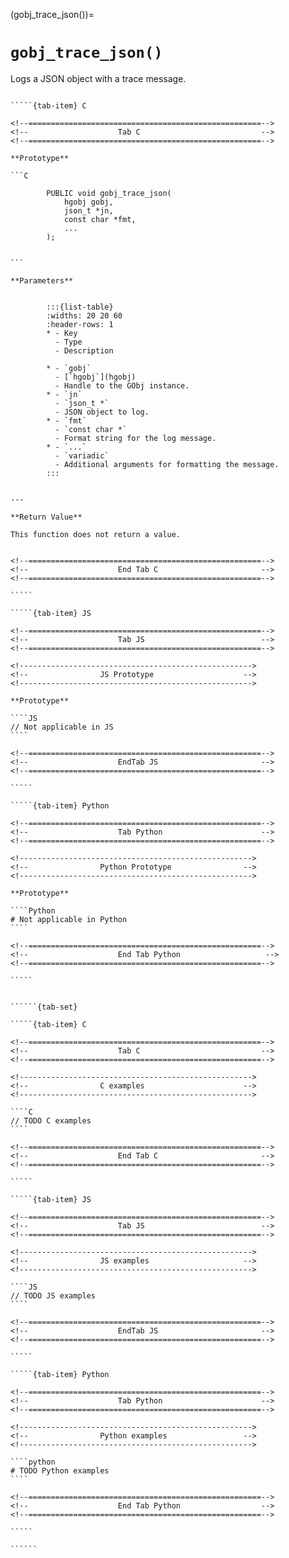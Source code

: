 

<!-- ============================================================== -->
(gobj_trace_json())=
# `gobj_trace_json()`
<!-- ============================================================== -->

Logs a JSON object with a trace message.

<!------------------------------------------------------------>
<!--                    Prototypes                          -->
<!------------------------------------------------------------>

``````{tab-set}

`````{tab-item} C

<!--====================================================-->
<!--                    Tab C                           -->
<!--====================================================-->

**Prototype**

```C

        PUBLIC void gobj_trace_json(
            hgobj gobj,
            json_t *jn,
            const char *fmt,
            ...
        );
        

```

**Parameters**


        :::{list-table}
        :widths: 20 20 60
        :header-rows: 1
        * - Key
          - Type
          - Description

        * - `gobj`
          - [`hgobj`](hgobj)
          - Handle to the GObj instance.
        * - `jn`
          - `json_t *`
          - JSON object to log.
        * - `fmt`
          - `const char *`
          - Format string for the log message.
        * - `...`
          - `variadic`
          - Additional arguments for formatting the message.
        :::
        

---

**Return Value**

This function does not return a value.


<!--====================================================-->
<!--                    End Tab C                       -->
<!--====================================================-->

`````

`````{tab-item} JS

<!--====================================================-->
<!--                    Tab JS                          -->
<!--====================================================-->

<!---------------------------------------------------->
<!--                JS Prototype                    -->
<!---------------------------------------------------->

**Prototype**

````JS
// Not applicable in JS
````

<!--====================================================-->
<!--                    EndTab JS                       -->
<!--====================================================-->

`````

`````{tab-item} Python

<!--====================================================-->
<!--                    Tab Python                      -->
<!--====================================================-->

<!---------------------------------------------------->
<!--                Python Prototype                -->
<!---------------------------------------------------->

**Prototype**

````Python
# Not applicable in Python
````

<!--====================================================-->
<!--                    End Tab Python                   -->
<!--====================================================-->

`````

``````

<!------------------------------------------------------------>
<!--                    Examples                            -->
<!------------------------------------------------------------>

```````{dropdown} Examples

``````{tab-set}

`````{tab-item} C

<!--====================================================-->
<!--                    Tab C                           -->
<!--====================================================-->

<!---------------------------------------------------->
<!--                C examples                      -->
<!---------------------------------------------------->

````C
// TODO C examples
````

<!--====================================================-->
<!--                    End Tab C                       -->
<!--====================================================-->

`````

`````{tab-item} JS

<!--====================================================-->
<!--                    Tab JS                          -->
<!--====================================================-->

<!---------------------------------------------------->
<!--                JS examples                     -->
<!---------------------------------------------------->

````JS
// TODO JS examples
````

<!--====================================================-->
<!--                    EndTab JS                       -->
<!--====================================================-->

`````

`````{tab-item} Python

<!--====================================================-->
<!--                    Tab Python                      -->
<!--====================================================-->

<!---------------------------------------------------->
<!--                Python examples                 -->
<!---------------------------------------------------->

````python
# TODO Python examples
````

<!--====================================================-->
<!--                    End Tab Python                  -->
<!--====================================================-->

`````

``````

```````
